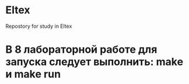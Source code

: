 # Eltex
Repostory for study in Eltex

# В 8 лабораторной работе для запуска следует выполнить: make и make run